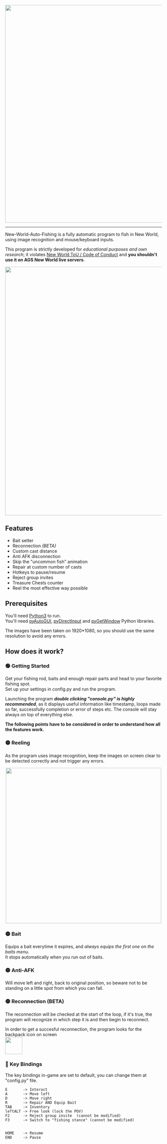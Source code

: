 <div>
    <p align="center">
    <img src="https://i.imgur.com/BMMIgXm.png"
    width=700 />
</div>

---


New-World-Auto-Fishing is a fully automatic program to fish in New World, using image recognition and mouse/keyboard inputs.

This program is strictly developed for *educational purposes and own research*; it violates [New World ToU / Code of Conduct](https://www.newworld.com/en-us/legal) and **you shouldn't use it on AGS New World live servers**.

<div>
  <kbd>
    <img src="https://i.imgur.com/XIP2Fgg.png"
    width=800/>
  </kbd>
</div>

## Features
- Bait setter
- Reconnection *(BETA)*
- Custom cast distance
- Anti AFK disconnection
- Skip the "uncommon fish" animation
- Repair at custom number of casts
- Hotkeys to pause/resume
- Reject group invites
- Treasure Chests counter
- Reel the most effective way possible

## Prerequisites
You'll need [Python3](https://www.python.org/downloads/) to run.  
You'll need [pyAutoGUI](https://pypi.org/project/PyAutoGUI/), [pyDirectInput](https://pypi.org/project/PyDirectInput/) and [pyGetWindow](https://pypi.org/project/PyGetWindow/) Python libraries.

The images have been taken on 1920*1080, so you should use the same resolution to avoid any errors.

## How does it work?

### 🟢 Getting Started
Get your fishing rod, baits and enough repair parts and head to your favorite fishing spot.  
Set up your settings in config.py and run the program.

Launching the program ***double clicking "console.py" is highly recommended***, as it displays useful information like timestamp, loops made so far, successfully completion or error of steps etc.
The console will stay always on top of everything else.

**The following points have to be considered in order to understand how all the features work.**

### 🟡 Reeling
As the program uses image recognition, keep the images on screen clear to be detected correctly and not trigger any errors.

<div>
  <p align="center">
  <kbd>
    <img src="https://i.imgur.com/NFh8Jtm.png"
    width=500>
  </kbd>
</div>

### 🟡 Bait
Equips a bait everytime it expires, and *always equips the first one on the baits menu*.  
It stops automatically when you run out of baits.

### 🟡 Anti-AFK
Will move left and right, back to original position, so beware not to be standing on a little spot from which you can fall.

### 🟡 Reconnection (BETA)
The reconnection will be checked at the start of the loop, if it's true, the program will recognize in which step it is and then begin to reconnect.

In order to get a succesful reconnection, the program looks for the backpack icon on screen  
<kbd>
  <img src="https://i.imgur.com/H2BftgY.png"
  width=55>
</kbd>

### 🔴 Key Bindings
The key bindings in-game are set to default, you can change them at "config.py" file.  
~~~
E       -> Interact  
A       -> Move left
D       -> Move right
R       -> Repair AND Equip Bait
TAB     -> Inventory  
leftALT -> Free look (lock the POV)
F2      -> Reject group invite  (cannot be modified) 
F3      -> Switch to "fishing stance" (cannot be modified) 


HOME    -> Resume
END     -> Pause
~~~